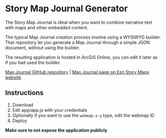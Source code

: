 # Story Map Journal Generator

The Story Map Journal is ideal when you want to combine narrative text with maps and other embedded content. 

The typical Map Journal creation process involve using a WYSIWYG builder. That repository let you generate a Map Journal through a simple JSON document, without using the builder.

The resulting application is hosted in ArcGIS Online, you can edit it later as if you had used the builder.

[Map Journal GitHub repository](https://github.com/Esri/map-journal-storytelling-template-js) |
[Map Journal page on Esri Story Maps website](http://storymaps.arcgis.com/en/app-list/map-journal/)

## Instructions

1. Download
2. Edit app/app.js with your credentials
3. Optionally if you want to use the `webmap-x-y` type, edit the webmap ID
2. Deploy

**Make sure to not expose the application publicly**
